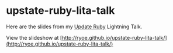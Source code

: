 upstate-ruby-lita-talk
================

Here are the slides from my [Update Ruby](http://www.meetup.com/Upstate-Ruby/) Lightning Talk.

View the slideshow at [http://ryoe.github.io/upstate-ruby-lita-talk/](http://ryoe.github.io/upstate-ruby-lita-talk/)
